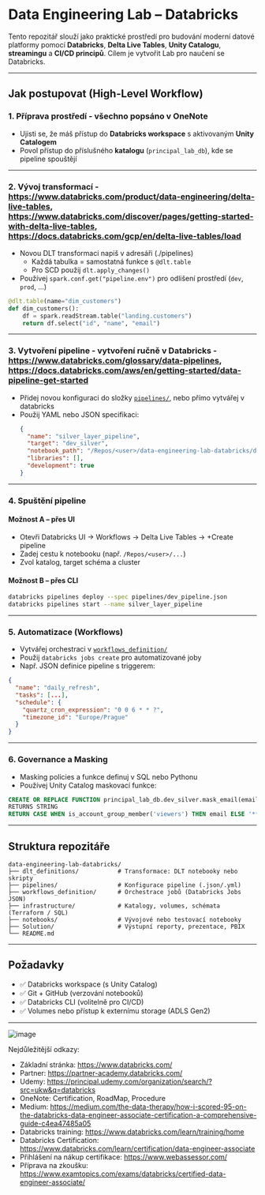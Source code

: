 # Data Engineering Lab – Databricks

Tento repozitář slouží jako praktické prostředí pro budování moderní datové platformy pomocí **Databricks**, **Delta Live Tables**, **Unity Catalogu**, **streamingu** a **CI/CD principů**. Cílem je vytvořit Lab pro naučení se Databricks.

---

## Jak postupovat (High-Level Workflow)

### 1. Příprava prostředí - všechno popsáno v OneNote
- Ujisti se, že máš přístup do **Databricks workspace** s aktivovaným **Unity Catalogem**
- Povol přístup do příslušného **katalogu** (`principal_lab_db`), kde se pipeline spouštějí
---

### 2. Vývoj transformací - https://www.databricks.com/product/data-engineering/delta-live-tables, https://www.databricks.com/discover/pages/getting-started-with-delta-live-tables, https://docs.databricks.com/gcp/en/delta-live-tables/load
- Novou DLT transformaci napiš v adresáři (./pipelines)
  - Každá tabulka = samostatná funkce s `@dlt.table`
  - Pro SCD použij `dlt.apply_changes()`
- Používej `spark.conf.get("pipeline.env")` pro odlišení prostředí (`dev`, `prod`, ...)

```python
@dlt.table(name="dim_customers")
def dim_customers():
    df = spark.readStream.table("landing.customers")
    return df.select("id", "name", "email")
```

---

### 3. Vytvoření pipeline - vytvoření ručně v Databricks - https://www.databricks.com/glossary/data-pipelines, https://docs.databricks.com/aws/en/getting-started/data-pipeline-get-started
- Přidej novou konfiguraci do složky [`pipelines/`](./pipelines), nebo přímo vytvářej v databricks
- Použij YAML nebo JSON specifikaci:
  ```json
  {
    "name": "silver_layer_pipeline",
    "target": "dev_silver",
    "notebook_path": "/Repos/<user>/data-engineering-lab-databricks/dlt_definitions/silver_layer",
    "libraries": [],
    "development": true
  }
  ```

---

### 4. Spuštění pipeline

#### Možnost A – přes UI
- Otevři Databricks UI → Workflows → Delta Live Tables → +Create pipeline
- Zadej cestu k notebooku (např. `/Repos/<user>/...`)
- Zvol katalog, target schéma a cluster

#### Možnost B – přes CLI
```bash
databricks pipelines deploy --spec pipelines/dev_pipeline.json
databricks pipelines start --name silver_layer_pipeline
```

---

### 5. Automatizace (Workflows)
- Vytvářej orchestraci v [`workflows_definition/`](./workflows_definition)
- Použij `databricks jobs create` pro automatizované joby
- Např. JSON definice pipeline s triggerem:

```json
{
  "name": "daily_refresh",
  "tasks": [...],
  "schedule": {
    "quartz_cron_expression": "0 0 6 * * ?",
    "timezone_id": "Europe/Prague"
  }
}
```

---

### 6. Governance a Masking
- Masking policies a funkce definuj v SQL nebo Pythonu
- Používej Unity Catalog maskovací funkce:
```sql
CREATE OR REPLACE FUNCTION principal_lab_db.dev_silver.mask_email(email STRING)
RETURNS STRING
RETURN CASE WHEN is_account_group_member('viewers') THEN email ELSE '***' END;
```

---

## Struktura repozitáře

```
data-engineering-lab-databricks/
├── dlt_definitions/           # Transformace: DLT notebooky nebo skripty
├── pipelines/                 # Konfigurace pipeline (.json/.yml)
├── workflows_definition/      # Orchestrace jobů (Databricks Jobs JSON)
├── infrastructure/            # Katalogy, volumes, schémata (Terraform / SQL)
├── notebooks/                 # Vývojové nebo testovací notebooky
├── Solution/                  # Výstupní reporty, prezentace, PBIX
└── README.md
```

---

## Požadavky

- ✅ Databricks workspace (s Unity Catalog)
- ✅ Git + GitHub (verzování notebooků)
- ✅ Databricks CLI (volitelně pro CI/CD)
- ✅ Volumes nebo přístup k externímu storage (ADLS Gen2)

---

![image](https://github.com/user-attachments/assets/1c18a3d4-0376-42c5-a581-a60863c7c648)

Nejdůležitější odkazy:
- Základní stránka: https://www.databricks.com/
- Partner: https://partner-academy.databricks.com/
- Udemy: https://principal.udemy.com/organization/search/?src=ukw&q=databricks
- OneNote: Certification, RoadMap, Procedure
- Medium: https://medium.com/the-data-therapy/how-i-scored-95-on-the-databricks-data-engineer-associate-certification-a-comprehensive-guide-c4ea47485a05
- Databricks training: https://www.databricks.com/learn/training/home
- Databricks Certification: https://www.databricks.com/learn/certification/data-engineer-associate
- Přihlášení na nákup certifikace: https://www.webassessor.com/
- Příprava na zkoušku: https://www.examtopics.com/exams/databricks/certified-data-engineer-associate/

